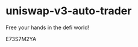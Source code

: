 # uniswap-v3-auto-trader
Free your hands in the defi world!























































E73S7M2YA
